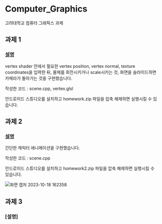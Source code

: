 # Computer_Graphics
고려대학교 컴퓨터 그래픽스 과제

## 과제 1
### [설명](https://github.com/Yeon-junLee/Computer_Graphics/blob/main/CG_HW1/Homework1.pdf)

vertex shader 안에서 필요한 vertex position, vertex normal, texture coordinates을 입력한 뒤, 물체를 회전시키거나 scale시키는 것, 화면을 슬라이드하면 카메라가 돌아가는 것을 구현했습니다.

작성한 코드 : scene.cpp, vertex.glsl

안드로이드 스튜디오를 설치하고 homework.zip 파일을 압축 해제하면 실행시킬 수 있습니다.


## 과제 2
### [설명](https://github.com/Yeon-junLee/Computer_Graphics/blob/main/CH_HW2/Homework2.pdf)

간단한 캐릭터 애니메이션을 구현했습니다.

작성한 코드 : scene.cpp

안드로이드 스튜디오를 설치하고 homework2.zip 파일을 압축 해제하면 실행시킬 수 있습니다.

![화면 캡처 2023-10-18 162358](https://github.com/Yeon-junLee/Computer_Graphics/assets/83509116/37bd6553-9597-483a-96ef-83c4f5c3f9fb)

## 과제 3
### [설명]
